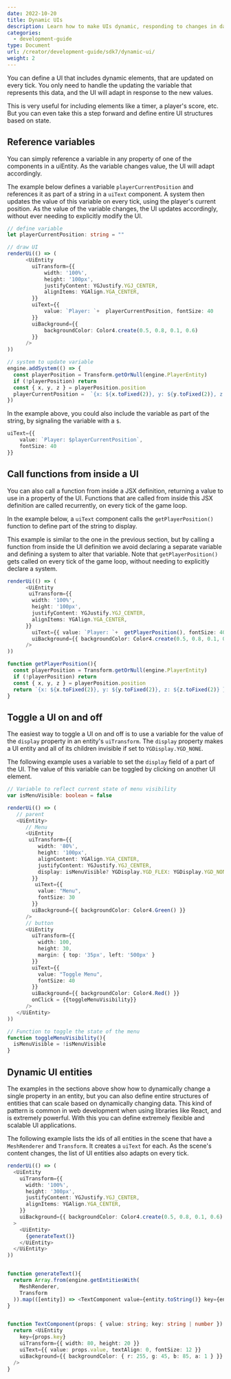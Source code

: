 ```yaml
---
date: 2022-10-20
title: Dynamic UIs
description: Learn how to make UIs dynamic, responding to changes in data.
categories:
  - development-guide
type: Document
url: /creator/development-guide/sdk7/dynamic-ui/
weight: 2
---
```



You can define a UI that includes dynamic elements, that are updated on every tick. You only need to handle the updating the variable that represents this data, and the UI will adapt in response to the new values. 

This is very useful for including elements like a timer, a player's score, etc. But you can even take this a step forward and define entire UI structures based on state.

## Reference variables

You can simply reference a variable in any property of one of the components in a uiEntity. As the variable changes value, the UI will adapt accordingly.

The example below defines a variable `playerCurrentPosition` and references it as part of a string in a `uiText` component. A system then updates the value of this variable on every tick, using the player's current position. As the value of the variable changes, the UI updates accordingly, without ever needing to explicitly modify the UI.

```ts
// define variable
let playerCurrentPosition: string = ""

// draw UI
renderUi(() => (
      <UiEntity
        uiTransform={{
			width: '100%',
			height: '100px',
			justifyContent: YGJustify.YGJ_CENTER,
			alignItems: YGAlign.YGA_CENTER,
        }}
        uiText={{ 
			value: `Player: `+  playerCurrentPosition, fontSize: 40 
		}}
        uiBackground={{ 
			backgroundColor: Color4.create(0.5, 0.8, 0.1, 0.6) 
		}}
      />
))

// system to update variable
engine.addSystem(() => {
  const playerPosition = Transform.getOrNull(engine.PlayerEntity)
  if (!playerPosition) return
  const { x, y, z } = playerPosition.position
  playerCurrentPosition =  `{x: ${x.toFixed(2)}, y: ${y.toFixed(2)}, z: ${z.toFixed(2)} }`
})
```

In the example above, you could also include the variable as part of the string, by signaling the variable with a `$`.

```ts
uiText={{ 
	value: `Player: $playerCurrentPosition`, 
	fontSize: 40
}}
```


## Call functions from inside a UI

You can also call a function from inside a JSX definition, returning a value to use in a property of the UI. Functions that are called from inside this JSX definition are called recurrently, on every tick of the game loop. 

In the example below, a `uiText` component calls the `getPlayerPosition()` function to define part of the string to display. 

This example is similar to the one in the previous section, but by calling a function from inside the UI definition we avoid declaring a separate variable and defining a system to alter that variable. Note that `getPlayerPosition()` gets called on every tick of the game loop, without needing to explicitly declare a system.


```ts
renderUi(() => (
      <UiEntity
       uiTransform={{
        width: '100%',
        height: '100px',
        justifyContent: YGJustify.YGJ_CENTER,
        alignItems: YGAlign.YGA_CENTER,
      }}
        uiText={{ value: `Player: `+  getPlayerPosition(), fontSize: 40 }}
        uiBackground={{ backgroundColor: Color4.create(0.5, 0.8, 0.1, 0.6) }}
      />
))

function getPlayerPosition(){
  const playerPosition = Transform.getOrNull(engine.PlayerEntity)
  if (!playerPosition) return
  const { x, y, z } = playerPosition.position
  return `{x: ${x.toFixed(2)}, y: ${y.toFixed(2)}, z: ${z.toFixed(2)} }`
}
```


## Toggle a UI on and off

The easiest way to toggle a UI on and off is to use a variable for the value of the `display` property in an entity's `uiTransform`. The `display` property makes a UI entity and all of its children invisible if set to `YGDisplay.YGD_NONE`.

The following example uses a variable to set the `display` field of a part of the UI. The value of this variable can be toggled by clicking on another UI element.

```ts
// Variable to reflect current state of menu visibility
var isMenuVisible: boolean = false

renderUi(() => (
   // parent
   <UiEntity>
      // Menu
      <UiEntity
       uiTransform={{
          width: '80%',
          height: '100px',
          alignContent: YGAlign.YGA_CENTER,
          justifyContent: YGJustify.YGJ_CENTER,
          display: isMenuVisible? YGDisplay.YGD_FLEX: YGDisplay.YGD_NONE
        }}
         uiText={{
          value: "Menu",
          fontSize: 30
        }}
        uiBackground={{ backgroundColor: Color4.Green() }}
      />  
      // button
      <UiEntity
        uiTransform={{
          width: 100,
          height: 30,
          margin: { top: '35px', left: '500px' }
        }}
        uiText={{
          value: "Toggle Menu",
          fontSize: 40
        }}
        uiBackground={{ backgroundColor: Color4.Red() }}
		onClick = {{toggleMenuVisibility}} 
      />
   </UiEntity>
))    

// Function to toggle the state of the menu
function toggleMenuVisibility(){
  isMenuVisible = !isMenuVisible
}
```

<!-- TODO: Make example pretty, with better positioning of entities -->





## Dynamic UI entities

The examples in the sections above show how to dynamically change a single property in an entity, but you can also define entire structures of entities that can scale based on dynamically changing data. This kind of pattern is common in web development when using libraries like React, and is extremely powerful. With this you can define extremely flexible and scalable UI applications.

The following example lists the ids of all entities in the scene that have a `MeshRenderer` and `Transform`. It creates a `uiText` for each. As the scene's content changes, the list of UI entities also adapts on every tick.

```ts
renderUi(() => (
  <UiEntity
    uiTransform={{
      width: '100%',
      height: '300px',
      justifyContent: YGJustify.YGJ_CENTER,
      alignItems: YGAlign.YGA_CENTER,
    }}
    uiBackground={{ backgroundColor: Color4.create(0.5, 0.8, 0.1, 0.6) }}
  >
    <UiEntity>
      {generateText()}
    </UiEntity>
  </UiEntity>
))


function generateText(){
  return Array.from(engine.getEntitiesWith(
    MeshRenderer,
    Transform
  )).map(([entity]) => <TextComponent value={entity.toString()} key={entity} /> )
}


function TextComponent(props: { value: string; key: string | number }) {
  return <UiEntity
    key={props.key}
    uiTransform={{ width: 80, height: 20 }}
    uiText={{ value: props.value, textAlign: 0, fontSize: 12 }}
    uiBackground={{ backgroundColor: { r: 255, g: 45, b: 85, a: 1 } }}
  />
}
```

